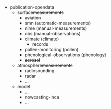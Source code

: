- publication-opendata
    - surface~~measurements~~
        - ~~aviation~~
        - smn (automatic-measurements)
        - nime (manual-measurements)
        - obs (manual-observations)
        - climate (climate)
            - records
        - pollen-monitoring (pollen)
        - phenological-observations (phenology)
        - ~~aerosol~~
    - atmosphere~~measurements~~
        - radiosounding
        - radar
        - ...
    - model
        - ...
        - nowcasting-inca
        - ...
